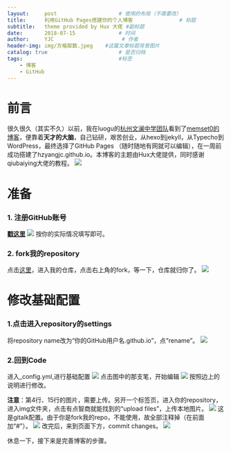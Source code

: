 ```yaml
---
layout:     post                    # 使用的布局（不需要改）
title:      利用GitHub Pages搭建你的个人博客               # 标题 
subtitle:   theme provided by Hux 大佬 #副标题
date:       2018-07-15              # 时间
author:     YJC                      # 作者
header-img: img/方格取数.jpeg    #这篇文章标题背景图片
catalog: true                       # 是否归档
tags:                               #标签
    - 博客
    - GitHub
---
```


# 前言

很久很久（其实不久）以前，我在luogu的[杭州文澜中学团队](https://www.luogu.org/team/show?teamid=1214)看到了[memset0的博客](https://memset0.cn/)，便靠着**天才的大脑**，自己钻研，艰苦创业，从hexo到jekyll，从Typecho到WordPress，最终选择了GitHub Pages （随时随地有网就可以编辑），在一周前成功搭建了hzyangjc.github.io。本博客的主题由Hux大佬提供，同时感谢qiubaiying大佬的教程。
![][1]

# 准备
### 1. 注册GitHub账号
**[戳这里][2]**
![][3]
按你的实际情况填写即可。

### 2. fork我的repository
点击[这里][4]，进入我的仓库，点击右上角的fork，等一下，仓库就归你了。
![][5]

# 修改基础配置
### 1.点击进入repository的settings
将repository name改为“你的GitHub用户名.github.io”，点“rename”。
![][6]

### 2.回到Code
进入_config.yml,进行基础配置
![][7]
点击图中的那支笔，开始编辑
![][11]
按照边上的说明进行修改。

**注意**：第4行、15行的图片，需要上传。另开一个标签页，进入你的repository，进入img文件夹，点击有点智商就能找到的“upload files”，上传本地图片。
![][10]
这是gitalk配置。由于你是fork我的repo，不能使用，故全部注释掉（在前面加“#”）。
![][9]
改完后，来到页面下方，commit changes。
![][8]

休息一下，接下来是完善博客的步骤。


  [1]: https://i.loli.net/2018/07/15/5b4af4a7baa0c.png
  [2]: https://github.com/
  [3]: https://i.loli.net/2018/07/15/5b4af50238ec9.png
  [4]: https://github.com/hzyangjc/hzyangjc.github.io
  [5]: https://i.loli.net/2018/07/15/5b4afeea6c0fb.png
  [6]: https://i.loli.net/2018/07/15/5b4afeea6a9c6.png
  [7]: https://i.loli.net/2018/07/15/5b4afeea7c18b.png
  [8]: https://i.loli.net/2018/07/15/5b4b01c0071a9.png
  [9]: https://i.loli.net/2018/07/15/5b4b01c020b28.png
  [10]: https://i.loli.net/2018/07/15/5b4b01c0331ed.png
  [11]: https://i.loli.net/2018/07/15/5b4b01c029227.png

